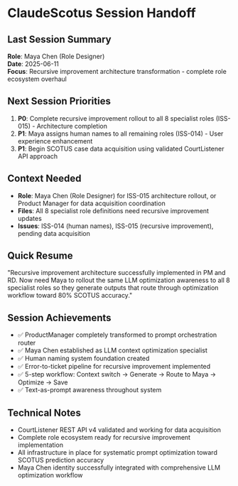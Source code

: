 # ClaudeScotus Session Handoff

## Last Session Summary
**Role**: Maya Chen (Role Designer)  
**Date**: 2025-06-11  
**Focus**: Recursive improvement architecture transformation - complete role ecosystem overhaul

## Next Session Priorities
1. **P0**: Complete recursive improvement rollout to all 8 specialist roles (ISS-015) - Architecture completion
2. **P1**: Maya assigns human names to all remaining roles (ISS-014) - User experience enhancement  
3. **P1**: Begin SCOTUS case data acquisition using validated CourtListener API approach

## Context Needed
- **Role**: Maya Chen (Role Designer) for ISS-015 architecture rollout, or Product Manager for data acquisition coordination
- **Files**: All 8 specialist role definitions need recursive improvement updates
- **Issues**: ISS-014 (human names), ISS-015 (recursive improvement), pending data acquisition

## Quick Resume
"Recursive improvement architecture successfully implemented in PM and RD. Now need Maya to rollout the same LLM optimization awareness to all 8 specialist roles so they generate outputs that route through optimization workflow toward 80% SCOTUS accuracy."

## Session Achievements
- ✅ ProductManager completely transformed to prompt orchestration router
- ✅ Maya Chen established as LLM context optimization specialist  
- ✅ Human naming system foundation created
- ✅ Error-to-ticket pipeline for recursive improvement implemented
- ✅ 5-step workflow: Context switch → Generate → Route to Maya → Optimize → Save
- ✅ Text-as-prompt awareness throughout system

## Technical Notes
- CourtListener REST API v4 validated and working for data acquisition
- Complete role ecosystem ready for recursive improvement implementation
- All infrastructure in place for systematic prompt optimization toward SCOTUS prediction accuracy
- Maya Chen identity successfully integrated with comprehensive LLM optimization workflow